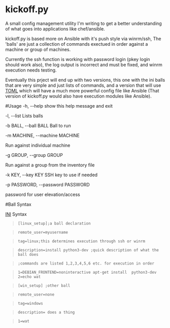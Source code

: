 # kickoff.py
A small config management utility I'm writing to get a better understanding of what goes into applications like chef/ansible.

kickoff.py is based more on Ansible with it's push style via winrm/ssh, The 'balls' are just a collection of commands exectued in order
against a machine or group of machines.

Currently the ssh function is working with password login (pkey login should work also), the log output is incorrect and must be fixed, 
and winrm execution needs testing.

Eventually this prject will end up with two versions, this one with the ini balls that are very simple and just lists of commands,
and a version that will use [TOML](https://github.com/toml-lang/toml) which will have a much more powerful config file like Ansible (That version of kickoff.py would also  have execution modules like Ansible).

#Usage
-h, --help            show this help message and exit

  -l, --list            Lists balls

-b BALL, --ball BALL  Ball to run

-m MACHINE, --machine MACHINE

Run against individual machine

-g GROUP, --group GROUP

Run against a group from the inventory file

-k KEY, --key KEY     SSH key to use if needed

-p PASSWORD, --password PASSWORD

 password for user elevation/access




#Ball Syntax

[INI](https://en.wikipedia.org/wiki/INI_file#Keys_.28properties.29) Syntax

>     [linux_setup];a ball declaration
  
>     remote_user=myusername
  
>     tag=linux;this determines execution through ssh or winrm
  
>     description=install python3-dev ;quick description of what the ball does
  
>     ;commands are listed 1,2,3,4,5,6 etc. for execution in order
  
>     1=DEBIAN_FRONTEND=noninteractive apt-get install  python3-dev
>     2=echo wat


>     [win_setup] ;other ball

>     remote_user=none

>     tag=windows

>     description= does a thing

>     1=wat
